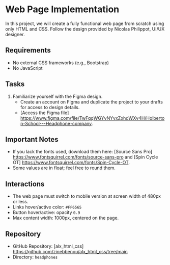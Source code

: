 # Web Page Implementation

In this project, we will create a fully functional web page from scratch using only HTML and CSS. Follow the design provided by Nicolas Philippot, UI/UX designer.

## Requirements
- No external CSS frameworks (e.g., Bootstrap)
- No JavaScript

## Tasks
1. Familiarize yourself with the Figma design.
   - Create an account on Figma and duplicate the project to your drafts for access to design details.
   - [Access the Figma file] https://www.figma.com/file/TwFqqWGYvNYvxZxhdWXv4H/Holberton-School---Headphone-company.

## Important Notes
- If you lack the fonts used, download them here: [Source Sans Pro] https://www.fontsquirrel.com/fonts/source-sans-pro and [Spin Cycle OT] https://www.fontsquirrel.com/fonts/Spin-Cycle-OT.
- Some values are in float; feel free to round them.

## Interactions
- The web page must switch to mobile version at screen width of 480px or less.
- Links hover/active color: `#FF6565`
- Button hover/active: opacity `0.9`
- Max content width: 1000px, centered on the page.

## Repository
- GitHub Repository: [alx_html_css] https://github.com/zinebbenou/alx_html_css/tree/main
- Directory: `headphones`
